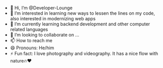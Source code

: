 - 👋 Hi, I’m @Developer-Lounge
- 👀 I’m interested in learning new ways to lessen the lines on my code, also interested in modernizing web apps
- 🌱 I’m currently learning backend development and other computer related languages
- 💞️ I’m looking to collaborate on ...
- 📫 How to reach me 
- 😄 Pronouns: He/him 
- ⚡ Fun fact: I love photography and videography. It has a nice flow with nature🔥♥️

<!---
Developer-Lounge/Developer-Lounge is a ✨ special ✨ repository because its `README.md` (this file) appears on your GitHub profile.
You can click the Preview link to take a look at your changes.
--->
